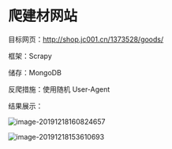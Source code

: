 # 爬建材网站

目标网页：http://shop.jc001.cn/1373528/goods/

框架：Scrapy

储存：MongoDB

反爬措施：使用随机 User-Agent

结果展示：


![image-20191218160824657](https://klause-blog-pictures.oss-cn-shanghai.aliyuncs.com/ipic/2019-12-18-080825.png)



![image-20191218153610693](https://klause-blog-pictures.oss-cn-shanghai.aliyuncs.com/ipic/2019-12-18-073610.png)





